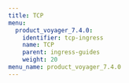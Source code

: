 ```yaml
---
title: TCP
menu:
  product_voyager_7.4.0:
    identifier: tcp-ingress
    name: TCP
    parent: ingress-guides
    weight: 20
menu_name: product_voyager_7.4.0
---
```

